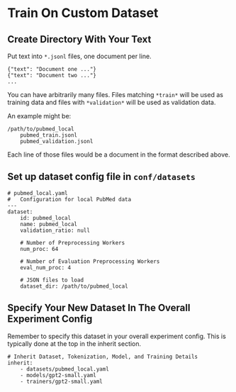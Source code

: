 # Train On Custom Dataset

## Create Directory With Your Text

Put text into `*.jsonl` files, one document per line.

```
{"text": "Document one ..."}
{"text": "Document two ..."}
...
```

You can have arbitrarily many files. Files matching `*train*` will be used as training data and files with `*validation*` will be used as validation data.

An example might be:

```
/path/to/pubmed_local
    pubmed_train.jsonl
    pubmed_validation.jsonl
```

Each line of those files would be a document in the format described above.

## Set up dataset config file in `conf/datasets`

```
# pubmed_local.yaml
#   Configuration for local PubMed data
---
dataset:
    id: pubmed_local
    name: pubmed_local
    validation_ratio: null

    # Number of Preprocessing Workers
    num_proc: 64

    # Number of Evaluation Preprocessing Workers
    eval_num_proc: 4

    # JSON files to load
    dataset_dir: /path/to/pubmed_local
```

## Specify Your New Dataset In The Overall Experiment Config

Remember to specify this dataset in your overall experiment config. This is typically
done at the top in the inherit section.

```
# Inherit Dataset, Tokenization, Model, and Training Details
inherit:
    - datasets/pubmed_local.yaml
    - models/gpt2-small.yaml
    - trainers/gpt2-small.yaml
```
